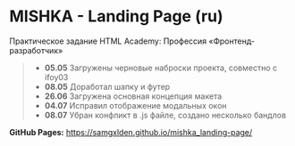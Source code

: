 # MISHKA - Landing Page (ru)

Практическое задание HTML Academy: Профессия «Фронтенд-разработчик»

> - **05.05** Загружены черновые наброски проекта, совместно с ifoy03
> - **08.05** Доработал шапку и футер
> - **26.06** Загружена основная концепция макета
> - **04.07** Исправил отображение модальных окон
> - **08.07** Убран конфликт в .js файле, создано несколько бандлов

**GitHub Pages:** https://samgxlden.github.io/mishka_landing-page/
